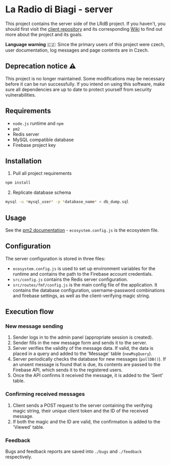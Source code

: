 # La Radio di Biagi - server

This project contains the server side of the LRdB project. If you haven't, you should first visit the [client repository](https://github.com/lunakv/lrdb-client) and its corresponding [Wiki](https://github.com/lunakv/lrdb-client/wiki) to find out more about the project and its goals.

**Language warning** 🇨🇿: Since the primary users of this project were czech, user documentation, log messages and page contents are in Czech.

## Deprecation notice ⚠️
This project is no longer maintained. Some modifications may be necessary before it can be run successfully. If you intend on using this software, make sure all dependencies are up to date to protect yourself from security vulnerabilities.

## Requirements
- `node.js` runtime and `npm` 
- `pm2`
- Redis server
- MySQL compatible database
- Firebase project key

## Installation
1. Pull all project requirements
```bash
npm install
```
2. Replicate database schema
```bash
mysql -u *mysql_user* -p *database_name* < db_dump.sql
```

## Usage

See the [pm2 documentation](https://pm2.keymetrics.io) - `ecosystem.config.js` is the ecosystem file.

## Configuration
The server configuration is stored in three files:
- `ecosystem.config.js` is used to set up environment variables for the runtime and contains the path to the Firebase account credentials.
- `src/config.js` contains the Redis server configuration.
- `src/routes/fmf/config.js` is the main config file of the application. It contains the database configuration, username-password combinations and firebase settings, as well as the client-verifying magic string.

## Execution flow
### New message sending
1. Sender logs in to the admin panel (appropriate session is created).
2. Sender fills in the new message form and sends it to the server.
3. Server verifies the validity of the message data. If valid, the data is placed in a query and added to the 'Message' table (`newMsgQuery`).
4. Server periodically checks the database for new messages (`pollDB()`). If an unsent message is found that is due, its contents are passed to the Firebase API, which sends it to the registered users.
5. Once the API confirms it received the message, it is added to the 'Sent' table.

### Confirming received messages
1. Client sends a POST request to the server containing the verifying magic string, their unique client token and the ID of the received message. 
2. If both the magic and the ID are valid, the confirmation is added to the 'Viewed' table.


### Feedback
Bugs and feedback reports are saved into `./bugs` and `./feedback` respectively.
